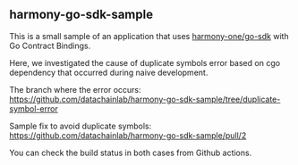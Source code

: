 harmony-go-sdk-sample
---

This is a small sample of an application that uses [harmony-one/go-sdk](https://github.com/harmony-one/go-sdk) with Go Contract Bindings.

Here, we investigated the cause of duplicate symbols error based on cgo dependency that occurred during naive development.

The branch where the error occurs:
https://github.com/datachainlab/harmony-go-sdk-sample/tree/duplicate-symbol-error

Sample fix to avoid duplicate symbols:
https://github.com/datachainlab/harmony-go-sdk-sample/pull/2

You can check the build status in both cases from Github actions.
